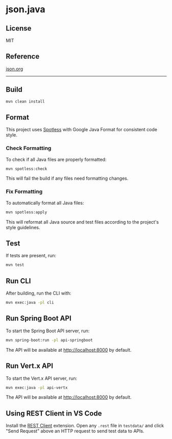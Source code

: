 # json.java

## License

MIT

## Reference

[json.org](http://json.org)

---

## Build

```sh
mvn clean install
```

## Format

This project uses [Spotless](https://github.com/diffplug/spotless) with Google Java Format for consistent code style.

### Check Formatting

To check if all Java files are properly formatted:

```sh
mvn spotless:check
```

This will fail the build if any files need formatting changes.

### Fix Formatting

To automatically format all Java files:

```sh
mvn spotless:apply
```

This will reformat all Java source and test files according to the project's style guidelines.

## Test

If tests are present, run:

```sh
mvn test
```

## Run CLI

After building, run the CLI with:

```sh
mvn exec:java -pl cli
```

## Run Spring Boot API

To start the Spring Boot API server, run:

```sh
mvn spring-boot:run -pl api-springboot
```

The API will be available at [http://localhost:8000](http://localhost:8000) by default.

## Run Vert.x API

To start the Vert.x API server, run:

```sh
mvn exec:java -pl api-vertx
```

The API will be available at [http://localhost:8000](http://localhost:8000) by default.

## Using REST Client in VS Code

Install the [REST Client](https://marketplace.visualstudio.com/items?itemName=humao.rest-client) extension. Open any `.rest` file in `testdata/` and click "Send Request" above an HTTP request to send test data to APIs.
